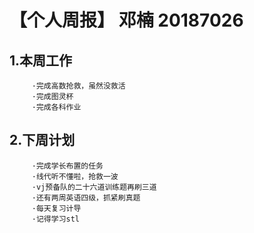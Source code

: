 # 【个人周报】 邓楠 20187026

  ## 1.本周工作
         ·完成高数抢救，虽然没救活
         ·完成图灵杯
         ·完成各科作业
  ## 2.下周计划
         ·完成学长布置的任务
         ·线代听不懂啦，抢救一波
         ·vj预备队的二十六道训练题再刷三道
         ·还有两周英语四级，抓紧刷真题
         ·每天复习计导
         ·记得学习stl
